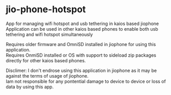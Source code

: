 # jio-phone-hotspot
App for managing wifi hotspot and usb tethering in kaios based jiophone\
Application can be used in other kaios based phones to enable both usb tethering and wifi hotspot simultaneously 

Requires older firmware and OmniSD installed in jiophone for using this application.\
Requires OnmiSD installed or OS with support to sideload zip packages directly for other kaios based phones. 


Disclimer:
I don't endrose using this application in jiophone as it may be against the terms of usage of jiophone.\
Iam not responsible for any pontential damage to device to device or loss of data by using this app. 
